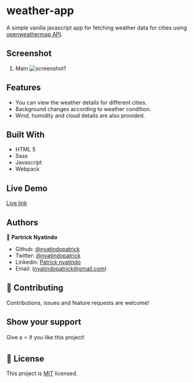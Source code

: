 # weather-app

A simple vanilla javascript app for fetching weather data for cities using [openweathermap API](http://openweathermap.org).

## Screenshot

1. Main
   ![screenshot1](https://user-images.githubusercontent.com/48393059/89487768-f866f600-d7ae-11ea-9a8a-a3f4ec51a95e.png)

## Features

- You can view the weather details for different cities.
- Background changes according to weather condition.
- Wind, humidity and cloud details are also provided.

## Built With

- HTML 5
- Sass
- Javascript
- Webpack

## Live Demo

[Live link](https://weather-app-pato.netlify.app)

## Authors

👤 **Partrick Nyatindo**

- Github: [@nyatindopatrick](https://github.com/nyatindopatrick)
- Twitter: [@nyatindopatrick](https://twitter.com/nyatindopatrick)
- Linkedin: [Patrick nyatindo](https://www.linkedin.com/in/nyatindopatrick/)
- Email: (nyatindopatrick@gmail.com)

## 🤝 Contributing

Contributions, issues and feature requests are welcome!

## Show your support

Give a ⭐️ if you like this project!

## 📝 License

This project is [MIT](./LICENSE) licensed.
